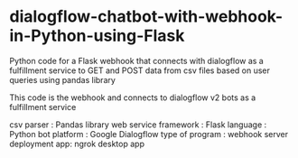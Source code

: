 # dialogflow-chatbot-with-webhook-in-Python-using-Flask
Python code for a Flask webhook that connects with dialogflow as a fulfillment service to GET and POST data from csv files based on user queries using pandas library

This code is the webhook and connects to dialogflow v2 bots as a fulfillment service

csv parser : Pandas library
web service framework : Flask
language : Python
bot platform : Google Dialogflow
type of program : webhook
server deployment app: ngrok desktop app
